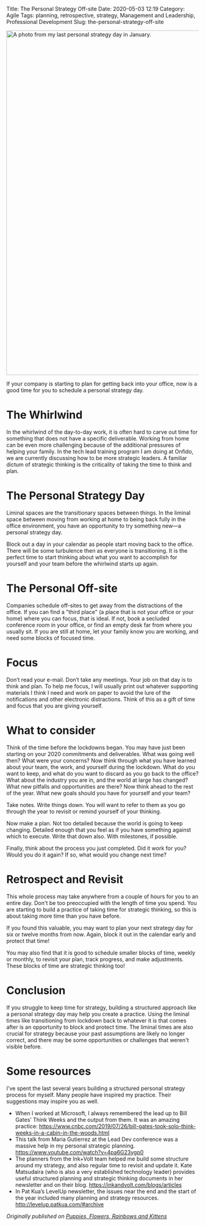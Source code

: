 Title: The Personal Strategy Off-site
Date: 2020-05-03 12:19
Category: Agile
Tags: planning, retrospective, strategy, Management and Leadership, Professional Development
Slug: the-personal-strategy-off-site

<img alt="A photo from my last personal strategy day in January." height="900" sizes="(max-width: 709px) 85vw, (max-width: 909px) 67vw, (max-width: 984px) 60vw, (max-width: 1362px) 62vw, 840px" src="/articles/images/IMG_20200119_150508-scaled.jpg" srcset="/articles/images/IMG_20200119_150508-scaled.jpg 2560w, /articles/images/IMG_20200119_150508-744x558.jpg 744w, /articles/images/IMG_20200119_150508-1200x900.jpg 1200w, /articles/images/IMG_20200119_150508-420x315.jpg 420w, /articles/images/IMG_20200119_150508-768x576.jpg 768w, /articles/images/IMG_20200119_150508-1536x1152.jpg 1536w, /articles/images/IMG_20200119_150508-2048x1536.jpg 2048w" width="1200"/>

If your company is starting to plan for getting back into your office, now is a good time for you to schedule a personal strategy day.

# The Whirlwind

In the whirlwind of the day-to-day work, it is often hard to carve out time for something that does not have a specific deliverable. Working from home can be even more challenging because of the additional pressures of helping your family. In the tech lead training program I am doing at Onfido, we are currently discussing how to be more strategic leaders. A familiar dictum of strategic thinking is the criticality of taking the time to think and plan.

# The Personal Strategy Day

Liminal spaces are the transitionary spaces between things. In the liminal space between moving from working at home to being back fully in the office environment, you have an opportunity to try something new—a personal strategy day.

Block out a day in your calendar as people start moving back to the office. There will be some turbulence then as everyone is transitioning. It is the perfect time to start thinking about what you want to accomplish for yourself and your team before the whirlwind starts up again.

# The Personal Off-site

Companies schedule off-sites to get away from the distractions of the office. If you can find a "third place" (a place that is not your office or your home) where you can focus, that is ideal. If not, book a secluded conference room in your office, or find an empty desk far from where you usually sit. If you are still at home, let your family know you are working, and need some blocks of focused time.

# Focus

Don’t read your e-mail. Don’t take any meetings. Your job on that day is to think and plan. To help me focus, I will usually print out whatever supporting materials I think I need and work on paper to avoid the lure of the notifications and other electronic distractions. Think of this as a gift of time and focus that you are giving yourself.

# What to consider

Think of the time before the lockdowns began. You may have just been starting on your 2020 commitments and deliverables. What was going well then? What were your concerns? Now think through what you have learned about your team, the work, and yourself during the lockdown. What do you want to keep, and what do you want to discard as you go back to the office? What about the industry you are in, and the world at large has changed? What new pitfalls and opportunities are there? Now think ahead to the rest of the year. What new goals should you have for yourself and your team?

Take notes. Write things down. You will want to refer to them as you go through the year to revisit or remind yourself of your thinking.

Now make a plan. Not too detailed because the world is going to keep changing. Detailed enough that you feel as if you have something against which to execute. Write that down also. With milestones, if possible.

Finally, think about the process you just completed. Did it work for you? Would you do it again? If so, what would you change next time?

# Retrospect and Revisit

This whole process may take anywhere from a couple of hours for you to an entire day. Don't be too preoccupied with the length of time you spend. You are starting to build a practice of taking time for strategic thinking, so this is about taking more time than you have before.

If you found this valuable, you may want to plan your next strategy day for six or twelve months from now. Again, block it out in the calendar early and protect that time!

You may also find that it is good to schedule smaller blocks of time, weekly or monthly, to revisit your plan, track progress, and make adjustments. These blocks of time are strategic thinking too!

# Conclusion

If you struggle to keep time for strategy, building a structured approach like a personal strategy day may help you create a practice. Using the liminal times like transitioning from lockdown back to whatever it is that comes after is an opportunity to block and protect time. The liminal times are also crucial for strategy because your past assumptions are likely no longer correct, and there may be some opportunities or challenges that weren't visible before.

# Some resources

I've spent the last several years building a structured personal strategy process for myself. Many people have inspired my practice. Their suggestions may inspire you as well.

- When I worked at Microsoft, I always remembered the lead up to Bill Gates’ Think Weeks and the output from them. It was an amazing practice: <https://www.cnbc.com/2019/07/26/bill-gates-took-solo-think-weeks-in-a-cabin-in-the-woods.html>
- This talk from Maria Gutierrez at the Lead Dev conference was a massive help in my personal strategic planning. <https://www.youtube.com/watch?v=4pa6G23ygp0>
- The planners from the Ink+Volt team helped me build some structure around my strategy, and also regular time to revisit and update it. Kate Matsudaira (who is also a very established technology leader) provides useful structured planning and strategic thinking documents in her newsletter and on their blog. <https://inkandvolt.com/blogs/articles>
- In Pat Kua’s LevelUp newsletter, the issues near the end and the start of the year included many planning and strategy resources. <http://levelup.patkua.com/#archive>

*Originally published on [Puppies, Flowers, Rainbows and Kittens](https://blog.kevingoldsmith.com/2020/05/03/the-personal-strategy-off-site/)*
